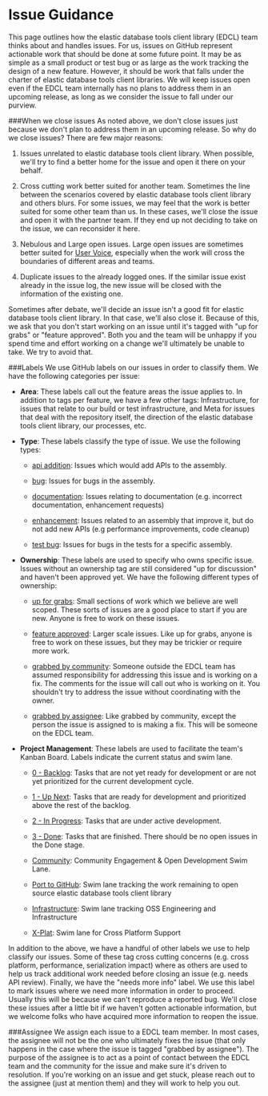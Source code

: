 Issue Guidance
=============

This page outlines how the elastic database tools client library (EDCL) team thinks about and handles issues. For us, issues on GitHub represent actionable work that should be done at some future point. It may be as simple as a small product or test bug or as large as the work tracking the design of a new feature. However, it should be work that falls under the charter of elastic database tools client libraries. We will keep issues open even if the EDCL team internally has no plans to address them in an upcoming release, as long as we consider the issue to fall under our purview.

###When we close issues
As noted above, we don't close issues just because we don't plan to address them in an upcoming release. So why do we close issues? There are few major reasons:

1. Issues unrelated to elastic database tools client library. When possible, we'll try to find a better home for the issue and open it there on your behalf.

2. Cross cutting work better suited for another team. Sometimes the line between the scenarios covered by elastic database tools client library and others blurs. For some issues, we may feel that the work is better suited for some other team than us. In these cases, we'll close the issue and open it with the partner team. If they end up not deciding to take on the issue, we can reconsider it here.

3. Nebulous and Large open issues. Large open issues are sometimes better suited for [User Voice](http://feedback.azure.com/forums/217321-sql-database), especially when the work will cross the boundaries of different areas and teams. 

4. Duplicate issues to the already logged ones. If the similar issue exist already in the issue log, the new issue will be closed with the information of the existing one.

Sometimes after debate, we'll decide an issue isn't a good fit for elastic database tools client library. In that case, we'll also close it. Because of this, we ask that you don't start working on an issue until it's tagged with "up for grabs" or "feature approved". Both you and the team will be unhappy if you spend time and effort working on a change we'll ultimately be unable to take. We try to avoid that.

###Labels
We use GitHub labels on our issues in order to classify them. We have the following categories per issue:

* **Area**: These labels call out the feature areas the issue applies to. In addition to tags per feature, we have a few other tags: Infrastructure, for issues that relate to our build or test infrastructure, and Meta for issues that deal with the repository itself, the direction of the elastic database tools client library, our processes, etc.

* **Type**: These labels classify the type of issue. We use the following types: 

  * [api addition](https://github.com/Microsoft/Elastic-database-client-library-for-Azure-SQL-Database/labels/Api%20Addition): Issues which would add APIs to the assembly.
	
  * [bug](https://github.com/Microsoft/Elastic-database-client-library-for-Azure-SQL-Database/labels/Bug): Issues for bugs in the assembly.
	
  * [documentation](https://github.com/Microsoft/Elastic-database-client-library-for-Azure-SQL-Database/labels/Documentation): Issues relating to documentation (e.g. incorrect documentation, enhancement requests)
	
  * [enhancement](https://github.com/Microsoft/Elastic-database-client-library-for-Azure-SQL-Database/labels/Enhancement): Issues related to an assembly that improve it, but do not add new APIs (e.g performance improvements, code cleanup)
	
  * [test bug](https://github.com/Microsoft/Elastic-database-client-library-for-Azure-SQL-Database/labels/Test%20Bug): Issues for bugs in the tests for a specific assembly.

* **Ownership**: These labels are used to specify who owns specific issue. Issues without an ownership tag are still considered "up for discussion" and haven't been approved yet. We have the following different types of ownership: 
	
	* [up for grabs](https://github.com/Microsoft/Elastic-database-client-library-for-Azure-SQL-Database/labels/Up%20For%20Grabs): Small sections of work which we believe are well scoped. These sorts of issues are a good place to start if you are new. Anyone is free to work on these issues.
	
	* [feature approved](https://github.com/Microsoft/Elastic-database-client-library-for-Azure-SQL-Database/labels/Feature%20Approved): Larger scale issues. Like up for grabs, anyone is free to work on these issues, but they may be trickier or require more work.
	
	* [grabbed by community](https://github.com/Microsoft/Elastic-database-client-library-for-Azure-SQL-Database/labels/Grabbed%20by%20Community): Someone outside the EDCL team has assumed responsibility for addressing this issue and is working on a fix. The comments for the issue will call out who is working on it. You shouldn't try to address the issue without coordinating with the owner.
	
	* [grabbed by assignee](https://github.com/Microsoft/Elastic-database-client-library-for-Azure-SQL-Database/labels/Grabbed%20by%20Assignee): Like grabbed by community, except the person the issue is assigned to is making a fix. This will be someone on the EDCL team.

* **Project Management**: These labels are used to facilitate the team's Kanban Board. Labels indicate the current status and swim lane.
	
	* [0 - Backlog](https://github.com/Microsoft/Elastic-database-client-library-for-Azure-SQL-Database/labels/0%20-%20Backlog): Tasks that are not yet ready for development or are not yet prioritized for the current development cycle.
	
	* [1 - Up Next](https://github.com/Microsoft/Elastic-database-client-library-for-Azure-SQL-Database/labels/1%20-%20Up%20Next): Tasks that are ready for development and prioritized above the rest of the backlog.
	
	* [2 - In Progress](https://github.com/Microsoft/Elastic-database-client-library-for-Azure-SQL-Database/labels/2%20-%20In%20Progress): Tasks that are under active development.
	
	* [3 - Done](https://github.com/Microsoft/Elastic-database-client-library-for-Azure-SQL-Database/labels/3%20-%20Done): Tasks that are finished. There should be no open issues in the Done stage.
	
	* [Community](https://github.com/Microsoft/Elastic-database-client-library-for-Azure-SQL-Database/labels/Community): Community Engagement & Open Development Swim Lane. 
		
	* [Port to GitHub](https://github.com/Microsoft/Elastic-database-client-library-for-Azure-SQL-Database/labels/Port%20to%20GitHub): Swim lane tracking the work remaining to open source elastic database tools client library
	
	* [Infrastructure](https://github.com/Microsoft/Elastic-database-client-library-for-Azure-SQL-Database/labels/Infrastructure): Swim lane tracking OSS Engineering and Infrastructure
	
	* [X-Plat](https://github.com/Microsoft/Elastic-database-client-library-for-Azure-SQL-Database/labels/X-Plat): Swim lane for Cross Platform Support

In addition to the above, we have a handful of other labels we use to help classify our issues. Some of these tag cross cutting concerns (e.g. cross platform, performance, serialization impact) where as others are used to help us track additional work needed before closing an issue (e.g. needs API review). Finally, we have the "needs more info" label. We use this label to mark issues where we need more information in order to proceed. Usually this will be because we can't reproduce a reported bug. We'll close these issues after a little bit if we haven't gotten actionable information, but we welcome folks who have acquired more information to reopen the issue.

###Assignee
We assign each issue to a EDCL team member. In most cases, the assignee will not be the one who ultimately fixes the issue (that only happens in the case where the issue is tagged "grabbed by assignee"). The purpose of the assignee is to act as a point of contact between the EDCL team and the community for the issue and make sure it's driven to resolution. If you're working on an issue and get stuck, please reach out to the assignee (just at mention them) and they will work to help you out.
